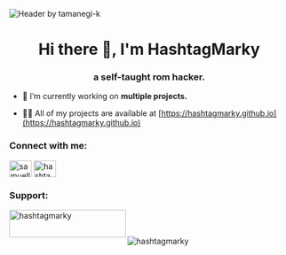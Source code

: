 ![Header by tamanegi-k](https://github.com/HashtagMarky/Labradorescent-Lights/blob/main/pokémon-types.png)
<h1 align="center">Hi there 👋, I'm HashtagMarky</h1>
<h3 align="center">a self-taught rom hacker.</h3>

- 🔭 I’m currently working on **multiple projects.**

- 👨‍💻 All of my projects are available at [https://hashtagmarky.github.io](https://hashtagmarky.github.io)

<h3 align="left">Connect with me:</h3>
<p align="left">
<a href="https://twitter.com/samuellmark" target="blank"><img align="center" src="https://raw.githubusercontent.com/rahuldkjain/github-profile-readme-generator/master/src/images/icons/Social/twitter.svg" alt="samuellmark" height="30" width="40" /></a>
<a href="https://www.youtube.com/c/hashtagmarky5953" target="blank"><img align="center" src="https://raw.githubusercontent.com/rahuldkjain/github-profile-readme-generator/master/src/images/icons/Social/youtube.svg" alt="hashtagmarky5953" height="30" width="40" /></a>
</p>

<h3 align="left">Support:</h3>
<p><a href="https://ko-fi.com/hashtagmarky"> <img align="left" src="https://cdn.ko-fi.com/cdn/kofi3.png?v=3" height="50" width="210" alt="hashtagmarky" /></a></p><br><br>

<p><img align="center" src="https://github-readme-streak-stats.herokuapp.com/?user=hashtagmarky&" alt="hashtagmarky" /></p>
